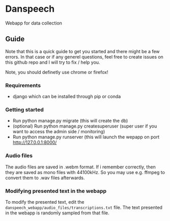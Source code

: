 # Danspeech
Webapp for data collection

## Guide 
Note that this is a quick guide to get you started and there might be a few errors. In that case or if any generel questions, feel free to create issues on this github repo and I will try to fix / help you. 

Note, you should definetly use chrome or firefox!

### Requirements
* django which can be installed through pip or conda

### Getting started
* Run python manage.py migrate (this will create the db)
* (optional) Run python manage.py createsuperuser (super user if you want to access the admin side / monitoring)
* Run python manage.py runserver (this will launch the wepapp on port http://127.0.0.1:8000/

### Audio files
The audio files are saved in .webm format. If i remember correctly, then they are saved as mono files with 44100kHz. So you may use e.g. ffmpeg to convert them to .wav files afterwards.

### Modifying presented text in the webapp
To modify the presented text, edit the `danspeech_webapp/audio_files/transcriptions.txt` file. The text presented in the webapp is randomly sampled from that file.
